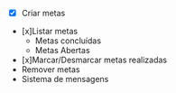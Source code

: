 - [x] Criar metas
- [x]Listar metas
   - Metas concluídas 
   - Metas Abertas
- [x]Marcar/Desmarcar metas realizadas
- Remover metas
- Sistema de mensagens